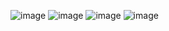 ![image](https://user-images.githubusercontent.com/96529109/216806712-7859830b-0382-49e3-adae-970258fc02fc.png)
![image](https://user-images.githubusercontent.com/96529109/216806719-1a4ccfa0-306e-49f6-92d1-72109a7cf954.png)
![image](https://user-images.githubusercontent.com/96529109/216806744-3474c124-38a7-4b34-bc50-382523f869de.png)
![image](https://user-images.githubusercontent.com/96529109/216806753-babf8550-f218-4ad8-a6f0-83f8d3b20f76.png)
